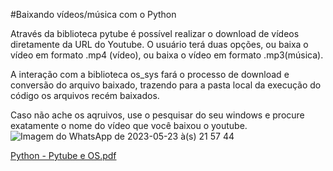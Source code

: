 #Baixando vídeos/música com o Python

Através da biblioteca pytube é possível realizar o download de vídeos diretamente da URL do Youtube.
O usuário terá duas opções, ou baixa o vídeo em formato .mp4 (vídeo), ou baixa o vídeo em formato .mp3(música).

A interação com a biblioteca os_sys fará o processo de download e conversão do arquivo baixado, trazendo para a pasta local da execução do código os arquivos recém baixados.

Caso não ache os aqruivos, use o pesquisar do seu windows e procure exatamente o nome do vídeo que você baixou o youtube.
</br>
![Imagem do WhatsApp de 2023-05-23 à(s) 21 57 44](https://github.com/JonaThFelix/Download-Youtube-mp3-mp4/assets/123984244/a2e722c1-7385-4e7a-9288-9f8984063863)

[Python - Pytube e OS.pdf](https://github.com/JonaThFelix/Download-Youtube-mp3-mp4/files/13260939/Python.-.Pytube.e.OS.pdf)

